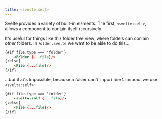 ```yaml
---
title: <svelte:self>
---
```


Svelte provides a variety of built-in elements. The first, `<svelte:self>`, allows a component to contain itself recursively.

It's useful for things like this folder tree view, where folders can contain *other* folders. In `Folder.svelte` we want to be able to do this...

```html
{#if file.type === 'folder'}
	<Folder {...file}/>
{:else}
	<File {...file}/>
{/if}
```

...but that's impossible, because a folder can't import itself. Instead, we use `<svelte:self>`:

```html
{#if file.type === 'folder'}
	<svelte:self {...file}/>
{:else}
	<File {...file}/>
{/if}
```
